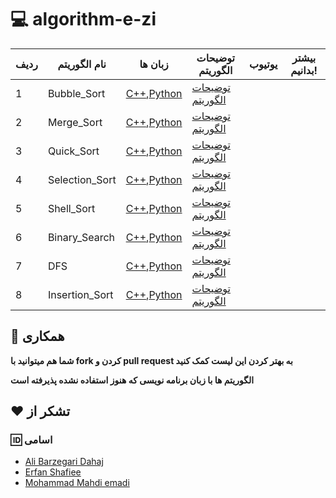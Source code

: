 # :computer:  algorithm-e-zi
ردیف |  نام الگوریتم | زبان ها | توضیحات الگوریتم |یوتیوب|بیشتر بدانیم!
 --- | --- | --- | --- | --- | --- 
 1|Bubble_Sort|[C++](https://github.com/MehrCodeLand/algorithm-e-zi/blob/main/Bubble_Sort/Bubble_Sort.cpp),[Python]()|[توضیحات الگوریتم](https://github.com/MehrCodeLand/algorithm-e-zi/blob/main/Bubble_Sort/README.md)
 2|Merge_Sort|[C++](https://github.com/MehrCodeLand/algorithm-e-zi/blob/main/Merge_Sort/Merge_Sort.cpp),[Python]()|[توضیحات الگوریتم](https://github.com/MehrCodeLand/algorithm-e-zi/blob/main/Merge_Sort/README.md)
 3|Quick_Sort|[C++](https://github.com/MehrCodeLand/algorithm-e-zi/blob/main/Quick_Sort/Quick_Sort.cpp),[Python]()|[توضیحات الگوریتم](https://github.com/MehrCodeLand/algorithm-e-zi/blob/main/Quick_Sort/README.md)
 4|Selection_Sort|[C++](https://github.com/MehrCodeLand/algorithm-e-zi/blob/main/Selection_Sort/Selection_Sort.cpp),[Python]()|[توضیحات الگوریتم](https://github.com/MehrCodeLand/algorithm-e-zi/blob/main/Selection_Sort/README.md)
 5|Shell_Sort|[C++](https://github.com/MehrCodeLand/algorithm-e-zi/blob/main/Shell_Sort/Shell_Sort.cpp),[Python]()|[توضیحات الگوریتم]()
 6|Binary_Search|[C++](https://github.com/MehrCodeLand/algorithm-e-zi/blob/main/Binary_Search/Binary_Search.cpp),[Python]()|[توضیحات الگوریتم](https://github.com/MehrCodeLand/algorithm-e-zi/blob/main/Binary_Search/README.md)
 7|DFS|[C++](https://github.com/MehrCodeLand/algorithm-e-zi/blob/main/DFS/DFS.cpp),[Python]()|[توضیحات الگوریتم]()
 8|Insertion_Sort|[C++](https://github.com/MehrCodeLand/algorithm-e-zi/blob/main/Insertion_Sort/Insertion_Sort.cpp),[Python]()|[توضیحات الگوریتم]()


## :handshake: همکاری

**شما هم میتوانید با fork کردن و pull request به بهتر کردن این لیست کمک کنید**

**الگوریتم ها با زبان برنامه نویسی که هنوز استفاده نشده پذیرفته است**




 ## :heart: تشکر از

### :id: اسامی

* [Ali Barzegari Dahaj](https://github.com/Ali-Barzegari-d)
* [Erfan Shafiee](https://github.com/erfanshafieeee)
* [Mohammad Mahdi emadi]()
